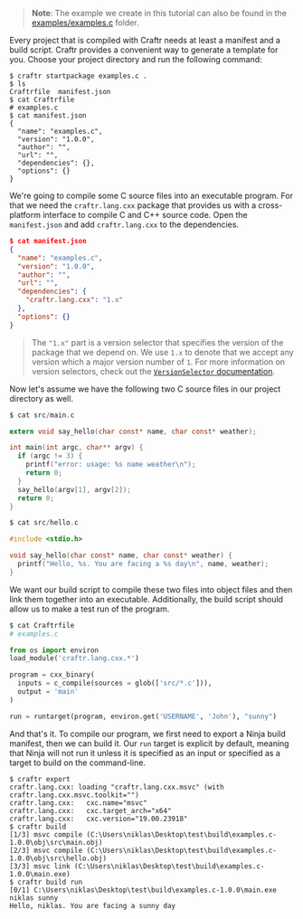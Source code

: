 > __Note__: The example we create in this tutorial can also be found in the
> [examples/examples.c](/examples/examples.c) folder.

Every project that is compiled with Craftr needs at least a manifest and a
build script. Craftr provides a convenient way to generate a template for you.
Choose your project directory and run the following command:

    $ craftr startpackage examples.c .
    $ ls
    Craftrfile  manifest.json
    $ cat Craftrfile
    # examples.c
    $ cat manifest.json
    {
      "name": "examples.c",
      "version": "1.0.0",
      "author": "",
      "url": "",
      "dependencies": {},
      "options": {}
    }

We're going to compile some C source files into an executable program. For
that we need the `craftr.lang.cxx` package that provides us with a
cross-platform interface to compile C and C++ source code. Open the
`manifest.json` and add `craftr.lang.cxx` to the dependencies.

```json
$ cat manifest.json
{
  "name": "examples.c",
  "version": "1.0.0",
  "author": "",
  "url": "",
  "dependencies": {
    "craftr.lang.cxx": "1.x"
  },
  "options": {}
}
```

> The `"1.x"` part is a version selector that specifies the version of the
> package that we depend on. We use `1.x` to denote that we accept any version
> which a major version number of `1`. For more information on version
> selectors, check out the [`VersionSelector` documentation][VersionSelector].

  [VersionSelector]: https://github.com/NiklasRosenstein/py-nr/blob/b26ceffbd8722e535c49fc6f74715d5a0641a35e/nr/types/version.py#L268-L283

Now let's assume we have the following two C source files in our project
directory as well.

```c
$ cat src/main.c

extern void say_hello(char const* name, char const* weather);

int main(int argc, char** argv) {
  if (argc != 3) {
    printf("error: usage: %s name weather\n");
    return 0;
  }
  say_hello(argv[1], argv[2]);
  return 0;
}

$ cat src/hello.c

#include <stdio.h>

void say_hello(char const* name, char const* weather) {
  printf("Hello, %s. You are facing a %s day\n", name, weather);
}
```

We want our build script to compile these two files into object files and then
link them together into an executable. Additionally, the build script should
allow us to make a test run of the program.

```python
$ cat Craftrfile
# examples.c

from os import environ
load_module('craftr.lang.cxx.*')

program = cxx_binary(
  inputs = c_compile(sources = glob(['src/*.c'])),
  output = 'main'
)

run = runtarget(program, environ.get('USERNAME', 'John'), "sunny")
```

And that's it. To compile our program, we first need to export a Ninja build
manifest, then we can build it. Our `run` target is explicit by default, meaning
that Ninja will not run it unless it is specified as an input or specified as
a target to build on the command-line.

    $ craftr export
    craftr.lang.cxx: loading "craftr.lang.cxx.msvc" (with craftr.lang.cxx.msvc.toolkit="")
    craftr.lang.cxx:   cxc.name="msvc"
    craftr.lang.cxx:   cxc.target_arch="x64"
    craftr.lang.cxx:   cxc.version="19.00.23918"
    $ craftr build
    [1/3] msvc compile (C:\Users\niklas\Desktop\test\build\examples.c-1.0.0\obj\src\main.obj)
    [2/3] msvc compile (C:\Users\niklas\Desktop\test\build\examples.c-1.0.0\obj\src\hello.obj)
    [3/3] msvc link (C:\Users\niklas\Desktop\test\build\examples.c-1.0.0\main.exe)
    $ craftr build run
    [0/1] C:\Users\niklas\Desktop\test\build\examples.c-1.0.0\main.exe niklas sunny
    Hello, niklas. You are facing a sunny day
